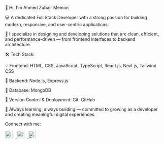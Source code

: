 👋 Hi, I'm Ahmed Zubair Memon

💻 A dedicated Full Stack Developer with a strong passion for building modern, responsive, and user-centric applications.

🚀 I specialize in designing and developing solutions that are clean, efficient, and performance-driven — from frontend interfaces to backend architecture.

🛠️ Tech Stack:

💡 Frontend: HTML, CSS, JavaScript, TypeScript, React.js, Next.js, Tailwind CSS

🔧 Backend: Node.js, Express.js

💾 Database: MongoDB

📁 Version Control & Deployment: Git, GitHub

📌 Always learning, always building — committed to growing as a developer and creating meaningful digital experiences.

<p>Connect with me:</p>
<a href="https://www.linkedin.com/in/ahmed-zubair-memon-8ba401317/" target="_blank">
  <img src="https://cdn.jsdelivr.net/gh/simple-icons/simple-icons/icons/linkedin.svg" alt="LinkedIn" width="24" style="margin-right:10px;">
</a>
<a href="https://www.instagram.com/Ahmed_zubair_memon" target="_blank">
  <img src="https://cdn.jsdelivr.net/gh/simple-icons/simple-icons/icons/instagram.svg" alt="Instagram" width="24" style="margin-right:10px;">
</a>
<a href="https://www.facebook.com/ahmedzubair.memon?mibextid=ZbWKwL" target="_blank">
  <img src="https://cdn.jsdelivr.net/gh/simple-icons/simple-icons/icons/facebook.svg" alt="Facebook" width="24">
</a>
